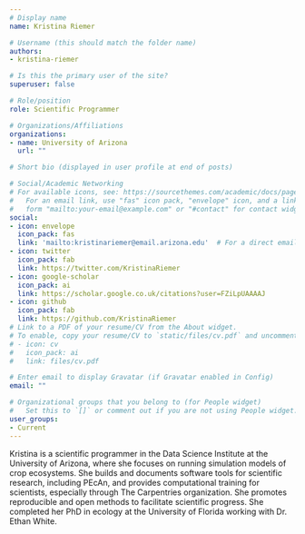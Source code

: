 ```yaml
---
# Display name
name: Kristina Riemer

# Username (this should match the folder name)
authors:
- kristina-riemer

# Is this the primary user of the site?
superuser: false

# Role/position
role: Scientific Programmer

# Organizations/Affiliations
organizations:
- name: University of Arizona
  url: ""

# Short bio (displayed in user profile at end of posts)

# Social/Academic Networking
# For available icons, see: https://sourcethemes.com/academic/docs/page-builder/#icons
#   For an email link, use "fas" icon pack, "envelope" icon, and a link in the
#   form "mailto:your-email@example.com" or "#contact" for contact widget.
social:
- icon: envelope
  icon_pack: fas
  link: 'mailto:kristinariemer@email.arizona.edu'  # For a direct email link, use "mailto:test@example.org".
- icon: twitter
  icon_pack: fab
  link: https://twitter.com/KristinaRiemer
- icon: google-scholar
  icon_pack: ai
  link: https://scholar.google.co.uk/citations?user=FZiLpUAAAAJ
- icon: github
  icon_pack: fab
  link: https://github.com/KristinaRiemer
# Link to a PDF of your resume/CV from the About widget.
# To enable, copy your resume/CV to `static/files/cv.pdf` and uncomment the lines below.
# - icon: cv
#   icon_pack: ai
#   link: files/cv.pdf

# Enter email to display Gravatar (if Gravatar enabled in Config)
email: ""

# Organizational groups that you belong to (for People widget)
#   Set this to `[]` or comment out if you are not using People widget.
user_groups:
- Current
---
```


Kristina is a scientific programmer in the Data Science Institute at the University of Arizona, where she focuses on running simulation models of crop ecosystems. She builds and documents software tools for scientific research, including PEcAn, and provides computational training for scientists, especially through The Carpentries organization. She promotes reproducible and open methods to facilitate scientific progress. She completed her PhD in ecology at the University of Florida working with Dr. Ethan White.
